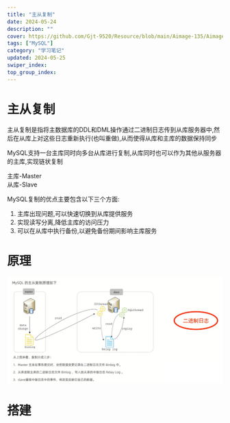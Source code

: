 ```yaml
---
title: "主从复制"
date: 2024-05-24
description: ""
cover: https://github.com/Gjt-9520/Resource/blob/main/Aimage-135/Aimage26.jpg?raw=true
tags: ["MySQL"]
category: "学习笔记"
updated: 2024-05-25
swiper_index: 
top_group_index: 
---
```


# 主从复制

主从复制是指将主数据库的DDL和DML操作通过二进制日志传到从库服务器中,然后在从库上对这些日志重新执行(也叫重做),从而使得从库和主库的数据保持同步                    

MySQL支持一台主库同时向多台从库进行复制,从库同时也可以作为其他从服务器的主库,实现链状复制

主库-Master                  
从库-Slave

MySQL复制的优点主要包含以下三个方面:
1. 主库出现问题,可以快速切换到从库提供服务
2. 实现读写分离,降低主库的访问压力
3. 可以在从库中执行备份,以避免备份期间影响主库服务

# 原理

![主从复制原理](../images/主从复制原理.png)

# 搭建


